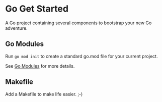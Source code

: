 # Go Get Started
A Go project containing several components to bootstrap your new Go adventure.

## Go Modules
Run ```go mod init``` to create a standard go.mod file for your current project.

See [Go Modules](Ihttps://golang.org/cmd/go/#hdr-Module_maintenance) for more details.

## Makefile
Add a Makefile to make life easier. ;-)
